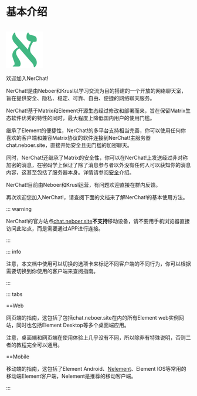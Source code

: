 # 基本介绍

<img src="../../assets/nerchat/nerchat_logo.svg" style="width: 100px; margin-top:16px"/>

欢迎加入NerChat!

NerChat!是由Neboer和Krusl以学习交流为目的搭建的一个开放的网络聊天室，旨在提供安全、隐私、稳定、可靠、自由、便捷的网络聊天服务。

NerChat!基于Matrix和Element开源生态经过修改和部署而来，旨在保留Matrix生态软件优秀的特性的同时，最大程度上降低国内用户的使用门槛。

继承了Element的便捷性，NerChat!的多平台支持相当完善，你可以使用任何你喜欢的客户端和兼容Matrix协议的软件连接到NerChat!主服务器chat.neboer.site，直接开始安全且无门槛的加密聊天。

同时，NerChat!还继承了Matrix的安全性，你可以在NerChat!上发送经过非对称加密的消息，在密码学上保证了除了消息参与者以外没有任何人可以获知你的消息内容，这甚至包括了服务器本身。详情请参阅[安全](../security/)介绍。

NerChat!目前由Neboer和Krusl运营，有问题欢迎直接在群内反馈。

再次欢迎您加入NerChat!，请查阅下面的文档来了解NerChat!的基本使用方法。

::: warning

NerChat!的官方站点[chat.neboer.site](https://chat.neboer.site)**不支持**移动设备，请不要用手机浏览器直接访问此站点，而是需要通过APP进行连接。

:::

::: info

注意，本文档中使用可以切换的选项卡来标记不同客户端的不同行为，你可以根据需要切换到你使用的客户端来查阅指南。

:::

::: tabs

==Web

网页端的指南，这包括了包括chat.neboer.site在内的所有Element web实例网站，同时也包括Element Desktop等多个桌面端应用。

注意，桌面端和网页端在使用体验上几乎没有不同，所以除非有特殊说明，否则二者的教程完全可以通用。

==Mobile

移动端的指南，这包括了Element Android、[Nelement](../client/nelement)、Element IOS等常用的移动端Element客户端，Nelement是推荐的移动客户端。

:::